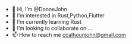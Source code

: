 - 👋 Hi, I’m @DonneJohn
- 👀 I’m interested in Rust,Python,Flutter
- 🌱 I’m currently learning Rust
- 💞️ I’m looking to collaborate on ...
- 📫 How to reach me ccalhounjohn@gmail.com

<!---
DonneJohn/DonneJohn is a ✨ special ✨ repository because its `README.md` (this file) appears on your GitHub profile.
You can click the Preview link to take a look at your changes.
--->

